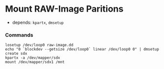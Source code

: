 Mount RAW-Image Paritions
=========================

* depends: `kpartx`, `dmsetup`

### Commands

    losetup /dev/loop0 raw-image.dd
    echo "0 `blockdev --getsize /dev/loop0` linear /dev/loop0 0" | dmsetup create sdx
    kpartx -a /dev/mapper/sdx
    mount /dev/mapper/sdx1 /mnt
